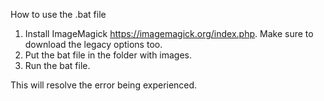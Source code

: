 How to use the .bat file

1. Install ImageMagick https://imagemagick.org/index.php. Make sure to download the legacy options too.
2. Put the bat file in the folder with images.
3. Run the bat file.

This will resolve the error being experienced.